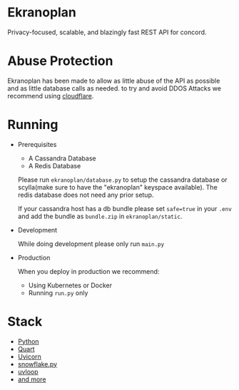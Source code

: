# Ekranoplan
Privacy-focused, scalable, and blazingly fast REST API for concord.

# Abuse Protection
Ekranoplan has been made to allow as little abuse of the API as possible
and as little database calls as needed.
to try and avoid DDOS Attacks we recommend using [cloudflare](https://cloudflare.com).

# Running

- Prerequisites
    - A Cassandra Database
    - A Redis Database

    Please run `ekranoplan/database.py` to setup the 
    cassandra database or scylla(make sure to have the "ekranoplan" keyspace available).
    The redis database does not need any prior setup.

    If your cassandra host has a db bundle please set `safe=true` in your `.env` 
    and add the bundle as `bundle.zip` in `ekranoplan/static`.

- Development
    
    While doing development please only run `main.py`

- Production
    
    When you deploy in production we recommend:
    
    - Using Kubernetes or Docker
    - Running `run.py` only

# Stack

- [Python](https://python.org)
- [Quart](https://github.com/pgjones/quart)
- [Uvicorn](https://uvicorn.org)
- [snowflake.py](https://pypi.org/project/snowflake.py)
- [uvloop](https://github.com/MagicStack/uvloop)
- [and more](https://github.com/cncrd/ekranoplan/blob/master/requirements.txt)
